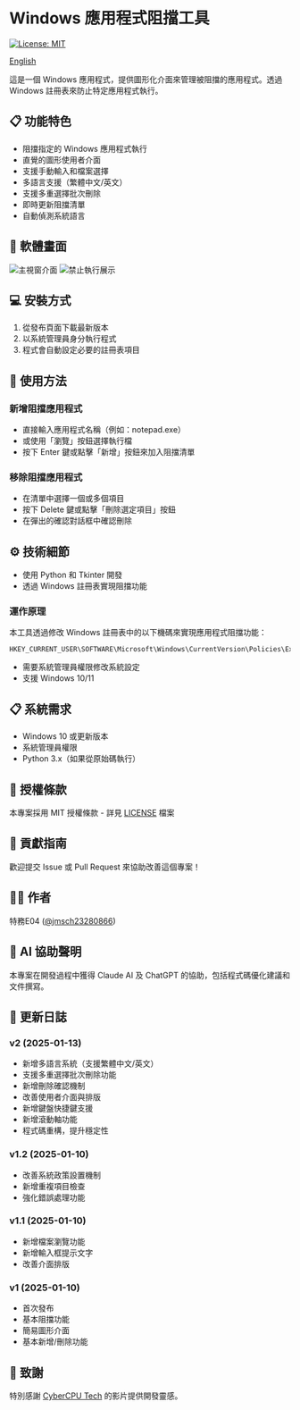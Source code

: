 # Windows 應用程式阻擋工具

[![License: MIT](https://img.shields.io/badge/License-MIT-yellow.svg)](https://opensource.org/licenses/MIT)

[English](README.md)

這是一個 Windows 應用程式，提供圖形化介面來管理被阻擋的應用程式。透過 Windows 註冊表來防止特定應用程式執行。

## 📋 功能特色

- 阻擋指定的 Windows 應用程式執行
- 直覺的圖形使用者介面
- 支援手動輸入和檔案選擇
- 多語言支援（繁體中文/英文）
- 支援多重選擇批次刪除
- 即時更新阻擋清單
- 自動偵測系統語言

## 📸 軟體畫面

![主視窗介面](https://github.com/user-attachments/assets/3e1446d8-4547-4fc3-aa6e-9451a8918c16)
![禁止執行展示](https://github.com/user-attachments/assets/2aa3a050-1b50-454f-8e2c-f18c850c7fe1)

## 💻 安裝方式

1. 從發布頁面下載最新版本
2. 以系統管理員身分執行程式
3. 程式會自動設定必要的註冊表項目

## 📖 使用方法

### 新增阻擋應用程式
- 直接輸入應用程式名稱（例如：notepad.exe）
- 或使用「瀏覽」按鈕選擇執行檔
- 按下 Enter 鍵或點擊「新增」按鈕來加入阻擋清單

### 移除阻擋應用程式
- 在清單中選擇一個或多個項目
- 按下 Delete 鍵或點擊「刪除選定項目」按鈕
- 在彈出的確認對話框中確認刪除

## ⚙️ 技術細節

- 使用 Python 和 Tkinter 開發
- 透過 Windows 註冊表實現阻擋功能
### 運作原理

本工具透過修改 Windows 註冊表中的以下機碼來實現應用程式阻擋功能：
```
HKEY_CURRENT_USER\SOFTWARE\Microsoft\Windows\CurrentVersion\Policies\Explorer\DisallowRun
```
- 需要系統管理員權限修改系統設定
- 支援 Windows 10/11


## 📋 系統需求

- Windows 10 或更新版本
- 系統管理員權限
- Python 3.x（如果從原始碼執行）

## 📜 授權條款

本專案採用 MIT 授權條款 - 詳見 [LICENSE](LICENSE) 檔案

## 🤝 貢獻指南

歡迎提交 Issue 或 Pull Request 來協助改善這個專案！

## 👨‍💻 作者

特務E04 ([@jmsch23280866](https://github.com/jmsch23280866))

## 🤖 AI 協助聲明

本專案在開發過程中獲得 Claude AI 及 ChatGPT 的協助，包括程式碼優化建議和文件撰寫。

## 📝 更新日誌

### v2 (2025-01-13)
- 新增多語言系統（支援繁體中文/英文）
- 支援多重選擇批次刪除功能
- 新增刪除確認機制
- 改善使用者介面與排版
- 新增鍵盤快捷鍵支援
- 新增滾動軸功能
- 程式碼重構，提升穩定性

### v1.2 (2025-01-10)
- 改善系統政策設置機制
- 新增重複項目檢查
- 強化錯誤處理功能

### v1.1 (2025-01-10)
- 新增檔案瀏覽功能
- 新增輸入框提示文字
- 改善介面排版

### v1 (2025-01-10)
- 首次發布
- 基本阻擋功能
- 簡易圖形介面
- 基本新增/刪除功能

## 🙏 致謝

特別感謝 [CyberCPU Tech](https://youtu.be/z-4YYzWb-GQ) 的影片提供開發靈感。
